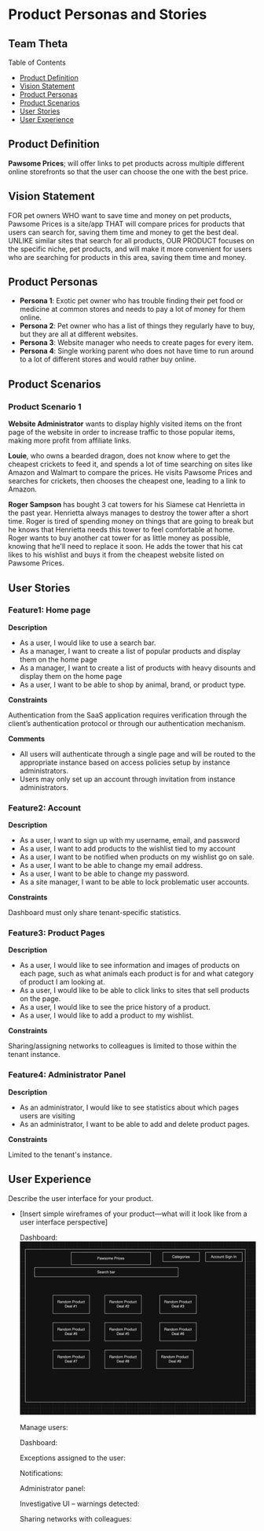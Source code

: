 # Product Personas and Stories

## Team Theta

Table of Contents

- [Product Definition](#product-definition)
- [Vision Statement](#vision-statement)
- [Product Personas](#product-personas)
- [Product Scenarios](#product-scenarios)
- [User Stories](#user-stories)
- [User Experience](#user-experience)

## Product Definition

**Pawsome Prices**; will offer links to pet products across multiple different online storefronts so that the user can choose the one with the best price.

## Vision Statement

FOR pet owners WHO want to save time and money on pet products, Pawsome Prices is a site/app THAT will compare prices for products that users can search for, saving them time and money to get the best deal. UNLIKE similar sites that search for all products, OUR PRODUCT focuses on the specific niche, pet products, and will make it more convenient for users who are searching for products in this area, saving them time and money.

## Product Personas

- **Persona 1**: Exotic pet owner who has trouble finding their pet food or medicine at common stores and needs to pay a lot of money for them online.
- **Persona 2**: Pet owner who has a list of things they regularly have to buy, but they are all at different websites.
- **Persona 3**: Website manager who needs to create pages for every item.
- **Persona 4**: Single working parent who does not have time to run around to a lot of different stores and would rather buy online.

## Product Scenarios

### Product Scenario 1
**Website Administrator** wants to display highly visited items on the front page of the website in order to increase traffic to those popular items, making more profit from affiliate links.

**Louie**, who owns a bearded dragon, does not know where to get the cheapest crickets to feed it, and spends a lot of time searching on sites like Amazon and Walmart to compare the prices. He visits Pawsome Prices and searches for crickets, then chooses the cheapest one, leading to a link to Amazon. 

**Roger Sampson** has bought 3 cat towers for his Siamese cat Henrietta in the past year. Henrietta always manages to destroy the tower after a short time. Roger is tired of spending money on things that are going to break but he knows that Henrietta needs this tower to feel comfortable at home. Roger wants to buy another cat tower for as little money as possible, knowing that he'll need to replace it soon. He adds the tower that his cat likes to his wishlist and buys it from the cheapest website listed on Pawsome Prices.


## User Stories

### Feature1: Home page

**Description**

- As a user, I would like to use a search bar.
- As a manager, I want to create a list of popular products and display them on the home page
- As a manager, I want to create a list of products with heavy disounts and display them on the home page
- As a user, I want to be able to shop by animal, brand, or product type.

**Constraints**

Authentication from the SaaS application requires verification through the client’s authentication protocol or through our authentication mechanism.

**Comments**

- All users will authenticate through a single page and will be routed to the appropriate instance based on access policies setup by instance administrators.
- Users may only set up an account through invitation from instance administrators.

### Feature2: Account

**Description**

- As a user, I want to sign up with my username, email, and password
- As a user, I want to add products to the wishlist tied to my account
- As a user, I want to be notified when products on my wishlist go on sale.
- As a user, I want to be able to change my email address.
- As a user, I want to be able to change my password.
- As a site manager, I want to be able to lock problematic user accounts.

**Constraints**

Dashboard must only share tenant-specific statistics.

### Feature3: Product Pages

**Description**

- As a user, I would like to see information and images of products on each page, such as what animals each product is for and what category of product I am looking at.
- As a user, I would like to be able to click links to sites that sell products on the page.
- As a user, I would like to see the price history of a product.
- As a user, I would like to add a product to my wishlist.

**Constraints**

Sharing/assigning networks to colleagues is limited to those within the tenant instance.

### Feature4: Administrator Panel

**Description**

- As an administrator, I would like to see statistics about which pages users are visiting
- As an administrator, I want to be able to add and delete product pages.

**Constraints**

Limited to the tenant's instance.

## User Experience

Describe the user interface for your product.

- [Insert simple wireframes of your product—what will it look like from a user interface perspective]

  Dashboard: ![alt text](images/Homepage.png)

  Manage users: <insert picture here>

  Dashboard: <insert picture here>

  Exceptions assigned to the user: <insert picture here>

  Notifications: <insert picture here>

  Administrator panel: <insert picture here>

  Investigative UI – warnings detected: <insert picture here>

  Sharing networks with colleagues: <insert picture here>

